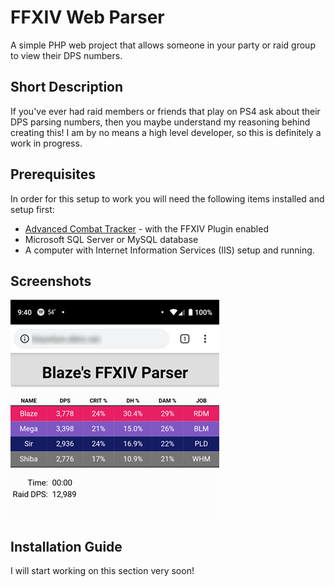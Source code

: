 # FFXIV Web Parser

A simple PHP web project that allows someone in your party or raid group to view their DPS numbers.

## Short Description

If you've ever had raid members or friends that play on PS4 ask about their DPS parsing numbers, then you maybe understand my reasoning behind creating this! I am by no means a high level developer, so this is definitely a work in progress.

## Prerequisites

In order for this setup to work you will need the following items installed and setup first:

* [Advanced Combat Tracker](https://advancedcombattracker.com/download.php) - with the FFXIV Plugin enabled
* Microsoft SQL Server or MySQL database
* A computer with Internet Information Services (IIS) setup and running.

## Screenshots

![Mobile Webpage](https://raw.githubusercontent.com/Blazefyre0385/XIVWebParser/master/screenshots/mobilewebpage.png)

## Installation Guide

I will start working on this section very soon!
